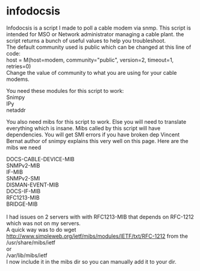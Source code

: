 infodocsis
==========

Infodocsis is a script I made to poll a cable modem via snmp. This script is intended for MSO or Network administrator managing a cable plant. the script returns a bunch of useful values to help you troubleshoot. <br>
The default community used is public which can be changed at this line of code:<br>
host = M(host=modem, community="public", version=2, timeout=1, retries=0)<br>
Change the value of community to what you are using for your cable modems.<br>

You need these modules for this script to work:<br>
Snimpy<br>
IPy<br>
netaddr<br>

You also need mibs for this script to work. Else you will need to translate everything which is insane.
Mibs called by this script will have dependencies. You will get SMI errors if you have broken dep
Vincent Bernat author of snimpy explains this very well on this page.
Here are the mibs we need 

DOCS-CABLE-DEVICE-MIB<br>
SNMPv2-MIB<br>
IF-MIB<br>
SNMPv2-SMI<br>
DISMAN-EVENT-MIB<br>
DOCS-IF-MIB<br>
RFC1213-MIB<br>
BRIDGE-MIB<br>
<br>
I had issues on 2 servers with with RFC1213-MIB that depends on RFC-1212 which was not on my servers.<br>
A quick way was to do wget http://www.simpleweb.org/ietf/mibs/modules/IETF/txt/RFC-1212 from the /usr/share/mibs/ietf
<br>or<br>
/var/lib/mibs/ietf
<br> I now include it in the mibs dir so you can manually add it to your dir.
